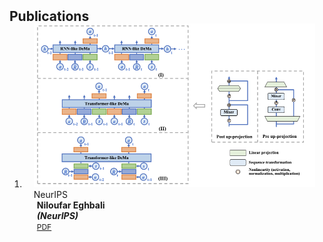 <h2 id="publications" style="margin: 2px 0px -15px;">Publications</h2>

<div class="publications">
<ol class="bibliography">

<li>
<div class="pub-row">

  <div class="col-sm-3 abbr" style="position: relative;padding-right: 15px;padding-left: 15px;">
    <img src="assets/img/DeMa.png" class="teaser img-fluid z-depth-1">
    <abbr class="badge">NeurIPS</abbr>
  </div>

  <div class="col-sm-9" style="position: relative;padding-right: 15px;padding-left: 20px;">
    <div class="title"><a href=></a></div>
    <div class="author"> <strong>Niloufar Eghbali</strong></div>
    <div class="periodical"><em> <strong>(NeurIPS)</strong> </em></div>
    <div class="links">
      <a href="https://arxiv.org/abs/2405.12094" class="btn btn-sm z-depth-0" role="button" target="_blank" style="font-size:12px;">PDF</a>
      <!-- <a href="https://github.com/MediaBrain-SJTU/FedLESAM" class="btn btn-sm z-depth-0" role="button" target="_blank" style="font-size:12px;">Code</a> -->
      <!-- <a href="https://class-il.mpi-inf.mpg.de/mnemonics/" class="btn btn-sm z-depth-0" role="button" target="_blank" style="font-size:12px;">Project Page</a> -->
      <!-- <a href="https://dblp.uni-trier.de/rec/journals/corr/abs-2305-09648.html?view=bibtex" class="btn btn-sm z-depth-0" role="button" target="_blank" style="font-size:12px;">BibTex</a> -->
      <!-- <strong><i style="color:#e74d3c">Spotlight Presentation</i></strong> -->
    </div>
  </div>
</div>
</li>

